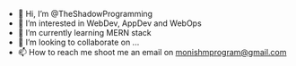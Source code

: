- 👋 Hi, I’m @TheShadowProgramming
- 👀 I’m interested in WebDev, AppDev and WebOps
- 🌱 I’m currently learning MERN stack
- 💞️ I’m looking to collaborate on ...
- 📫 How to reach me shoot me an email on monishmprogram@gmail.com

<!---
TheShadowProgramming/TheShadowProgramming is a ✨ special ✨ repository because its `README.md` (this file) appears on your GitHub profile.
You can click the Preview link to take a look at your changes.
--->

